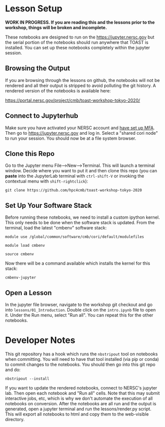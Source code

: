 # Lesson Setup

**WORK IN PROGRESS.  If you are reading this and the lessons prior to the workshop, things will be broken and incomplete.**

These notebooks are designed to run on the https://jupyter.nersc.gov but the serial portion of the notebooks should run anywhere that TOAST is installed.  You can set up these notebooks completely within the jupyter session.

## Browsing the Output

If you are browsing through the lessons on github, the notebooks will not be rendered and all their output is stripped to avoid polluting the git history.  A rendered version of the notebooks is available here:

https://portal.nersc.gov/project/cmb/toast-workshop-tokyo-2020/

## Connect to Jupyterhub

Make sure you have activated your NERSC account and [have set up MFA](https://www.nersc.gov/users/connecting-to-nersc/mfa/).  Then go to <https://jupyter.nersc.gov> and log in.  Select a "shared cori node" to run your session.  You should now be at a file system browser.  

## Clone this Repo

Go to the Jupyter menu File-->New-->Terminal.  This will launch a terminal window.  Decide where you want to put it and then clone this repo (you can **paste** into the JupyterLab terminal with `ctrl-shift-V` or invoking the contextual menu with `shift-rightclick`):

    git clone https://github.com/hpc4cmb/toast-workshop-tokyo-2020

## Set Up Your Software Stack

Before running these notebooks, we need to install a custom ipython kernel.  This only needs to be done when the software stack is updated.  From the terminal, load the latest "cmbenv" software stack:

    module use /global/common/software/cmb/cori/default/modulefiles

    module load cmbenv

    source cmbenv

Now there will be a command available which installs the kernel for this stack:

    cmbenv-jupyter

## Open a Lesson

In the jupyter file browser, navigate to the workshop git checkout and go into
`lessons/01_Introduction`.  Double click on the `intro.ipynb` file to open it.  Under
the Run menu, select "Run all".  You can repeat this for the other notebooks.

# Developer Notes

This git repository has a hook which runs the `nbstripout` tool on notebooks when
committing.  You will need to have that tool installed (via pip or conda) to commit
changes to the notebooks.  You should then go into this git repo and do:

    nbstripout --install

If you want to update the rendered notebooks, connect to NERSC's jupyter lab.  Then open
each notebook and "Run all" cells.  Note that this may submit interactive jobs, etc,
which is why we don't automate the execution of all notebooks on conversion.  After the
notebooks are all run and the output is generated, open a jupyter terminal and run the
lessons/render.py script.  This will export all notebooks to html and copy them to the
web-visible directory.
